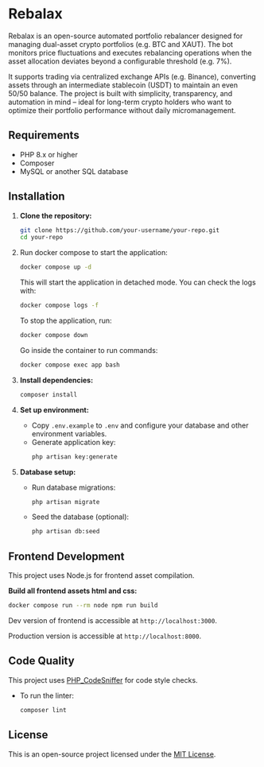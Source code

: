 # Rebalax

Rebalax is an open-source automated portfolio rebalancer designed for managing dual-asset crypto portfolios (e.g. BTC and XAUT). The bot monitors price fluctuations and executes rebalancing operations when the asset allocation deviates beyond a configurable threshold (e.g. 7%).

It supports trading via centralized exchange APIs (e.g. Binance), converting assets through an intermediate stablecoin (USDT) to maintain an even 50/50 balance. The project is built with simplicity, transparency, and automation in mind – ideal for long-term crypto holders who want to optimize their portfolio performance without daily micromanagement.

## Requirements

- PHP 8.x or higher
- Composer
- MySQL or another SQL database

## Installation

1.  **Clone the repository:**
    ```bash
    git clone https://github.com/your-username/your-repo.git
    cd your-repo
    ```
    
1. Run docker compose to start the application:
    ```bash
    docker compose up -d
    ```

    This will start the application in detached mode. You can check the logs with:
    ```bash
    docker compose logs -f
    ```

    To stop the application, run:
    ```bash
    docker compose down
    ```
    Go inside the container to run commands:
    ```bash
    docker compose exec app bash
    ```

1. **Install dependencies:**
    ```bash
    composer install
    ```

4. **Set up environment:**

    -   Copy `.env.example` to `.env` and configure your database and other environment variables.
    -   Generate application key:
        ```bash
        php artisan key:generate
        ```

5. **Database setup:**

    -   Run database migrations:
        ```bash
        php artisan migrate
        ```

    -   Seed the database (optional):
        ```bash
        php artisan db:seed
        ```
        


## Frontend Development

This project uses Node.js for frontend asset compilation.

**Build all frontend assets html and css:**
```bash
docker compose run --rm node npm run build
```

Dev version of frontend is accessible at `http://localhost:3000`.

Production version is accessible at `http://localhost:8000`.

## Code Quality

This project uses [PHP\_CodeSniffer](https://github.com/squizlabs/PHP_CodeSniffer) for code style checks.

-   To run the linter:
    ```bash
    composer lint
    ```
    
## License

This is an open-source project licensed under the [MIT License](LICENSE).
